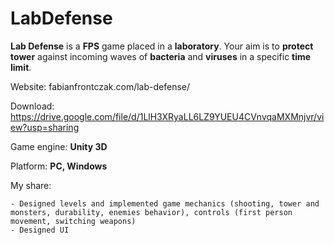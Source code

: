 # LabDefense
**Lab Defense** is a **FPS** game placed in a **laboratory**. Your aim is to **protect tower** against incoming waves of **bacteria** and **viruses** in a specific **time limit**.

Website: fabianfrontczak.com/lab-defense/

Download: https://drive.google.com/file/d/1LlH3XRyaLL6LZ9YUEU4CVnvqaMXMnjvr/view?usp=sharing

Game engine: **Unity 3D**

Platform: **PC, Windows**

My share:

    - Designed levels and implemented game mechanics (shooting, tower and monsters, durability, enemies behavior), controls (first person movement, switching weapons)
    - Designed UI
